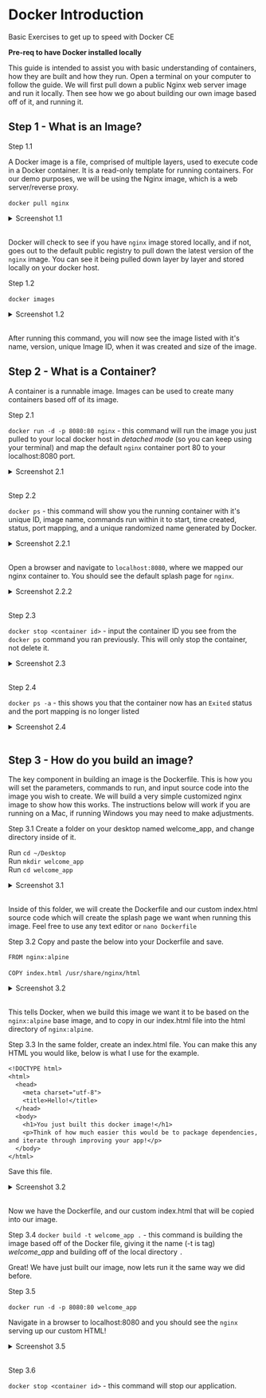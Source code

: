 # Docker Introduction
Basic Exercises to get up to speed with Docker CE

**Pre-req to have Docker installed locally**

This guide is intended to assist you with basic understanding of containers, how they are built and how they run.  Open a terminal on your computer to follow the guide.  We will first pull down a public Nginx web server image and run it locally.  Then see how we go about building our own image based off of it, and running it.

##  Step 1 - What is an Image?

Step 1.1 

A Docker image is a file, comprised of multiple layers, used to execute code in a Docker container.  It is a read-only template for running containers. For our demo purposes, we will be using the Nginx image, which is a web server/reverse proxy.

`docker pull nginx` </br>

<details><summary>Screenshot 1.1 </summary>
<img src="images/docker_pull.png">
</details>
<br/>

Docker will check to see if you have `nginx` image stored locally, and if not, goes out to the default public registry to pull down the latest version of the `nginx` image.  You can see it being pulled down layer by layer and stored locally on your docker host. 

Step 1.2 

`docker images` </br>

<details><summary>Screenshot 1.2 </summary>
<img src="images/docker_images.png">
</details>
<br/>

After running this command, you will now see the image listed with it's name, version, unique Image ID, when it was created and size of the image.

## Step 2 - What is a Container?

A container is a runnable image.  Images can be used to create many containers based off of its image.

Step 2.1 

`docker run -d -p 8080:80 nginx` - this command will run the image you just pulled to your local docker host in *detached mode* (so you can keep using your terminal) and map the default `nginx` container port 80 to your localhost:8080 port. 

<details><summary>Screenshot 2.1 </summary>
<img src="images/docker_run.png">
</details>
<br/>

Step 2.2

`docker ps` - this command will show you the running container with it's unique ID, image name, commands run within it to start, time created, status, port mapping, and a unique randomized name generated by Docker.

<details><summary>Screenshot 2.2.1 </summary>
<img src="images/docker_ps.png">
</details>
<br/>

Open a browser and navigate to `localhost:8080`, where we mapped our nginx container to.  You should see the default splash page for `nginx`.

<details><summary>Screenshot 2.2.2 </summary>
<img src="images/nginx_home.png">
</details>
<br/>

Step 2.3 

`docker stop <container id>` - input the container ID you see from the `docker ps` command you ran previously.  This will only stop the container, not delete it.

<details><summary>Screenshot 2.3 </summary>
<img src="images/docker_stop.png">
</details>
<br/>

Step 2.4 

`docker ps -a` - this shows you that the container now has an `Exited` status and the port mapping is no longer listed

<details><summary>Screenshot 2.4 </summary>
<img src="images/dockerps_a.png">
</details>
<br/>

## Step 3 - How do you build an image?

The key component in building an image is the Dockerfile.  This is how you will set the parameters, commands to run, and input source code into the image you wish to create.  We will build a very simple customized nginx image to show how this works.  The instructions below will work if you are running on a Mac, if running Windows you may need to make adjustments.

Step 3.1 Create a folder on your desktop named welcome_app, and change directory inside of it.

Run `cd ~/Desktop`<br/>
Run `mkdir welcome_app`</br>
Run `cd welcome_app`</br>

<details><summary>Screenshot 3.1 </summary>
<img src="images/mkdir.png">
</details>
<br/>

Inside of this folder, we will create the Dockerfile and our custom index.html source code which will create the splash page we want when running this image.  Feel free to use any text editor or `nano Dockerfile`</br>

Step 3.2 Copy and paste the below into your Dockerfile and save.

```
FROM nginx:alpine

COPY index.html /usr/share/nginx/html
```

<details><summary>Screenshot 3.2 </summary>
<img src="images/Dockerfile.png">
</details>
<br/>

This tells Docker, when we build this image we want it to be based on the `nginx:alpine` base image, and to copy in our index.html file into the html directory of `nginx:alpine`.

Step 3.3 In the same folder, create an index.html file.  You can make this any HTML you would like, below is what I use for the example.

```
<!DOCTYPE html>
<html>
  <head>
    <meta charset="utf-8">
    <title>Hello!</title>
  </head>
  <body>
    <h1>You just built this docker image!</h1>
    <p>Think of how much easier this would be to package dependencies, and iterate through improving your app!</p>
  </body>
</html>
```

Save this file.

<details><summary>Screenshot 3.2 </summary>
<img src="images/index.png">
</details>
<br/>

Now we have the Dockerfile, and our custom index.html that will be copied into our image.

Step 3.4 `docker build -t welcome_app .` - this command is building the image based off of the Docker file, giving it the name (-t is tag) *welcome_app* and building off of the local directory `.`

Great!  We have just built our image, now lets run it the same way we did before.

Step 3.5 

`docker run -d -p 8080:80 welcome_app`

Navigate in a browser to localhost:8080 and you should see the `nginx` serving up our custom HTML!

<details><summary>Screenshot 3.5 </summary>
<img src="images/custom_html.png">
</details>
<br/>

Step 3.6 

`docker stop <container id>` - this command will stop our application.


